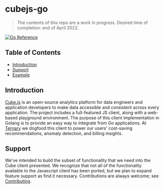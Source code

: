 # cubejs-go

> The contents of this repo are a work in progress. Desired time of completion: end of April 2022.

[![Go Reference](https://pkg.go.dev/badge/github.com/TernaryInc/cubejs-go.svg)](https://pkg.go.dev/github.com/TernaryInc/cubejs-go)

## Table of Contents

- [Introduction](#introduction)
- [Support](#support)
- [Example](#example)

## Introduction

[Cube.js](https://cube.dev/) is an open-source analytics platform for data engineers and application developers to make data accessible and consistent across every application. The project includes a full-featured JS client, along with a web-based playground environment. The purpose of this client implementation in Golang is to provide an easy way to integrate from Go applications. At [Ternary](https://ternary.app/) we dogfood this client to power our users' cost-saving recommendations, anomaly detection, and billing insights.

## Support

We've intended to build the subset of functionality that we need into the Cube client presented. We recognize that not all of the functionality available to the Javascript client has been ported, but we plan to expand feature support as find it necessary. Contributions are always welcome; see [Contributing](#contributing).
